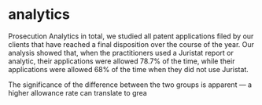 # analytics
Prosecution Analytics
in total, we studied all patent applications filed by our clients that have reached a final disposition over the course of the year. Our analysis showed that, when the practitioners used a Juristat report or analytic, their applications were allowed 78.7% of the time, while their applications were allowed 68% of the time when they did not use Juristat.

The significance of the difference between the two groups is apparent — a higher allowance rate can translate to grea
